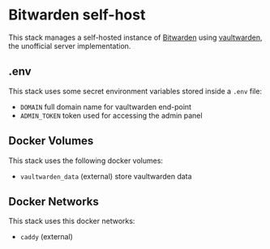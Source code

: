 # Bitwarden self-host

This stack manages a self-hosted instance of [Bitwarden](https://bitwarden.com/) using [vaultwarden](https://github.com/dani-garcia/vaultwarden), the unofficial server implementation.

## .env

This stack uses some secret environment variables stored inside a `.env` file:
 
- `DOMAIN` full domain name for vaultwarden end-point
- `ADMIN_TOKEN` token used for accessing the admin panel

## Docker Volumes

This stack uses the following docker volumes:

- `vaultwarden_data` (external) store vaultwarden data

## Docker Networks

This stack uses this docker networks:

- `caddy` (external)
